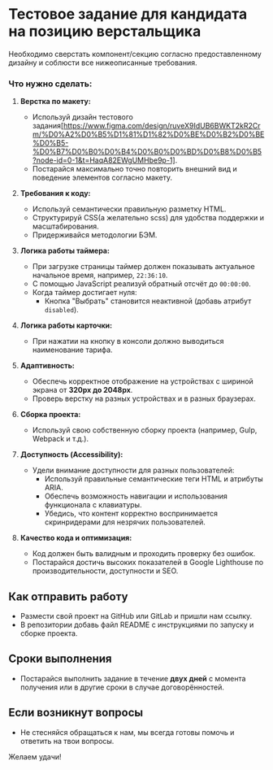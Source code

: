 # Тестовое задание для кандидата на позицию верстальщика

Необходимо сверстать компонент/секцию согласно предоставленному дизайну и соблюсти все нижеописанные требования.

### Что нужно сделать:

1. **Верстка по макету:**

   - Используй дизайн тестового задания[https://www.figma.com/design/ruveX9IdUB6BWKT2kR2Crm/%D0%A2%D0%B5%D1%81%D1%82%D0%BE%D0%B2%D0%BE%D0%B5-%D0%B7%D0%B0%D0%B4%D0%B0%D0%BD%D0%B8%D0%B5?node-id=0-1&t=HaqA82EWgUMHbe9p-1].
   - Постарайся максимально точно повторить внешний вид и поведение элементов согласно макету.

2. **Требования к коду:**

   - Используй семантически правильную разметку HTML.
   - Структурируй CSS(а желательно scss) для удобства поддержки и масштабирования.
   - Придерживайся методологии БЭМ.

3. **Логика работы таймера:**

   - При загрузке страницы таймер должен показывать актуальное начальное время, например, `22:36:10`.
   - С помощью JavaScript реализуй обратный отсчёт до `00:00:00`.
   - Когда таймер достигает нуля:
     - Кнопка "Выбрать" становится неактивной (добавь атрибут `disabled`).

4. **Логика работы карточки:**
   - При нажатии на кнопку в консоли должно выводиться наименование тарифа.

5. **Адаптивность:**

   - Обеспечь корректное отображение на устройствах с шириной экрана от **320px до 2048px**.
   - Проверь верстку на разных устройствах и в разных браузерах.

6. **Сборка проекта:**

   - Используй свою собственную сборку проекта (например, Gulp, Webpack и т.д.).

7. **Доступность (Accessibility):**

   - Удели внимание доступности для разных пользователей:
     - Используй правильные семантические теги HTML и атрибуты ARIA.
     - Обеспечь возможность навигации и использования функционала с клавиатуры.
     - Убедись, что контент корректно воспринимается скринридерами для незрячих пользователей.

8. **Качество кода и оптимизация:**

   - Код должен быть валидным и проходить проверку без ошибок.
   - Постарайся достичь высоких показателей в Google Lighthouse по производительности, доступности и SEO.

## Как отправить работу

- Размести свой проект на GitHub или GitLab и пришли нам ссылку.
- В репозитории добавь файл README с инструкциями по запуску и сборке проекта.

## Сроки выполнения

- Постарайся выполнить задание в течение **двух дней** с момента получения или в другие сроки в случае договорённостей.

## Если возникнут вопросы

- Не стесняйся обращаться к нам, мы всегда готовы помочь и ответить на твои вопросы.

Желаем удачи!
